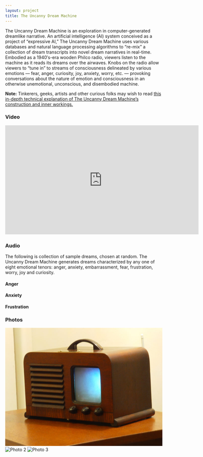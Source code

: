 ```yaml
---
layout: project
title: The Uncanny Dream Machine
---
```


<script type="text/javascript" src="/scripts/audio-player.js"></script>
<script type="text/javascript">
  AudioPlayer.setup("/swfs/audio_player.swf", {width:620});
</script>

The Uncanny Dream Machine is an exploration in computer-generated dreamlike narrative. An artificial intelligence (AI) system conceived as a project of “expressive AI,” The Uncanny Dream Machine uses various databases and natural language processing algorithms to “re-mix” a collection of dream transcripts into novel dream narratives in real-time. Embodied as a 1940′s-era wooden Philco radio, viewers listen to the machine as it reads its dreams over the airwaves. Knobs on the radio allow viewers to “tune in” to streams of consciousness delineated by various emotions — fear, anger, curiosity, joy, anxiety, worry, etc. — provoking conversations about the nature of emotion and consciousness in an otherwise unemotional, unconscious, and disembodied machine.

**Note:** Tinkerers, geeks, artists and other curious folks may wish to read [this in-depth technical explanation of The Uncanny Dream Machine’s construction and inner workings.](/projects/uncanny-dream-machine/technical)

### Video

<div class="video"><object width="620" height="349"><param name="allowfullscreen" value="true" /><param name="allowscriptaccess" value="always" /><param name="movie" value="http://vimeo.com/moogaloop.swf?clip_id=12502610&amp;server=vimeo.com&amp;show_title=0&amp;show_byline=0&amp;show_portrait=0&amp;color=00adef&amp;fullscreen=1" /><embed src="http://vimeo.com/moogaloop.swf?clip_id=12502610&amp;server=vimeo.com&amp;show_title=0&amp;show_byline=0&amp;show_portrait=0&amp;color=00adef&amp;fullscreen=1" type="application/x-shockwave-flash" allowfullscreen="true" allowscriptaccess="always" width="620" height="349"></embed></object></div>

### Audio

The following is collection of sample dreams, chosen at random. The Uncanny Dream Machine generates dreams characterized by any one of eight emotional tenors: anger, anxiety, embarrassment, fear, frustration, worry, joy and curiosity.

#### Anger

<div id="audio1"></div>
<script type="text/javascript">
  AudioPlayer.embed("audio1", {soundFile:"/audio/anger.mp3"});
</script>

#### Anxiety

<div id="audio2"></div>
<script type="text/javascript">
  AudioPlayer.embed("audio2", {soundFile:"/audio/anxiety.mp3"});
</script>

#### Frustration

<div id="audio3"></div>
<script type="text/javascript">
  AudioPlayer.embed("audio3", {soundFile:"/audio/frustration.mp3"});
</script>

### Photos

<img src="/images/uncanny_dream_photo1.jpg" alt="Photo 1" class="framed" />
<img src="/images/uncanny_dream_photo2.jpg" alt="Photo 2" class="framed" />
<img src="/images/uncanny_dream_photo3.jpg" alt="Photo 3" class="framed" />


